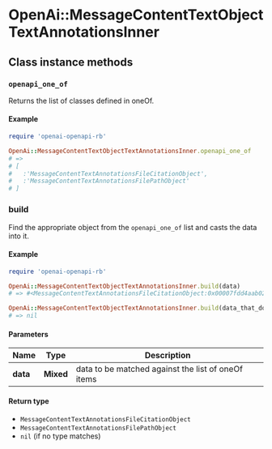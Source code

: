 # OpenAi::MessageContentTextObjectTextAnnotationsInner

## Class instance methods

### `openapi_one_of`

Returns the list of classes defined in oneOf.

#### Example

```ruby
require 'openai-openapi-rb'

OpenAi::MessageContentTextObjectTextAnnotationsInner.openapi_one_of
# =>
# [
#   :'MessageContentTextAnnotationsFileCitationObject',
#   :'MessageContentTextAnnotationsFilePathObject'
# ]
```

### build

Find the appropriate object from the `openapi_one_of` list and casts the data into it.

#### Example

```ruby
require 'openai-openapi-rb'

OpenAi::MessageContentTextObjectTextAnnotationsInner.build(data)
# => #<MessageContentTextAnnotationsFileCitationObject:0x00007fdd4aab02a0>

OpenAi::MessageContentTextObjectTextAnnotationsInner.build(data_that_doesnt_match)
# => nil
```

#### Parameters

| Name | Type | Description |
| ---- | ---- | ----------- |
| **data** | **Mixed** | data to be matched against the list of oneOf items |

#### Return type

- `MessageContentTextAnnotationsFileCitationObject`
- `MessageContentTextAnnotationsFilePathObject`
- `nil` (if no type matches)

